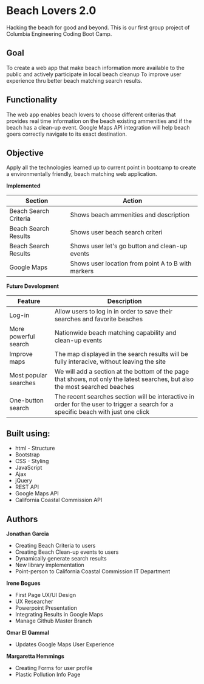 # Beach Lovers 2.0
Hacking the beach for good and beyond. This is our first group project of Columbia Engineering Coding Boot Camp.

## Goal
To create a web app that make beach information more available to the public and actively participate in local beach cleanup To improve user experience thru better beach matching search results.

## Functionality
The web app enables beach lovers to choose different criterias that provides real time information on the beach existing ammenities and if the beach has a clean-up event. Google Maps API integration will help beach goers correctly navigate to its exact destination.

## Objective
Apply all the technologies learned up to current point in bootcamp to create a environmentally friendly, beach matching  web application.

**Implemented**

| Section              |  Action                                                  |
| ---------------------|----------------------------------------------------------|
| Beach Search Criteria|  Shows beach ammenities and description                  |
| Beach Search Results |  Shows user beach search criteri                         |
| Beach Search Results |  Shows user let's go button and clean-up events
| Google Maps          |  Shows user location from point A to B with markers      |

**Future Development**

| Feature               |  Description                                                                |
| ----------------------|-----------------------------------------------------------------------------|
| Log-in                |  Allow users to log in in order to save their searches and favorite beaches |
| More powerful search  |  Nationwide beach matching capability and clean-up events                   |
| Improve maps          |  The map displayed in the search results will be fully interacive, without leaving the site |
| Most popular searches |  We will add a section at the bottom of the page that shows, not only the latest searches, but also the most searched beaches |
| One-button search     |  The recent searches section will be interactive in order for the user to trigger a search for a   specific beach with just one click |

## Built using:
* html - Structure
* Bootstrap
* CSS - Styling
* JavaScript
* Ajax
* jQuery
* REST API
* Google Maps API
* California Coastal Commission API

## Authors

**Jonathan Garcia** 
* Creating Beach Criteria to users
* Creating Beach Clean-up events to users
* Dynamically generate search results
* New library implementation
* Point-person to California Coastal Commission IT Department
 
**Irene Bogues** 
* First Page UX/UI Design
* UX Researcher
* Powerpoint Presentation
* Integrating Results in Google Maps
* Manage Github Master Branch

**Omar El Gammal** 
* Updates Google Maps User Experience

**Margaretta Hemmings** 
* Creating Forms for user profile
* Plastic Pollution Info Page
